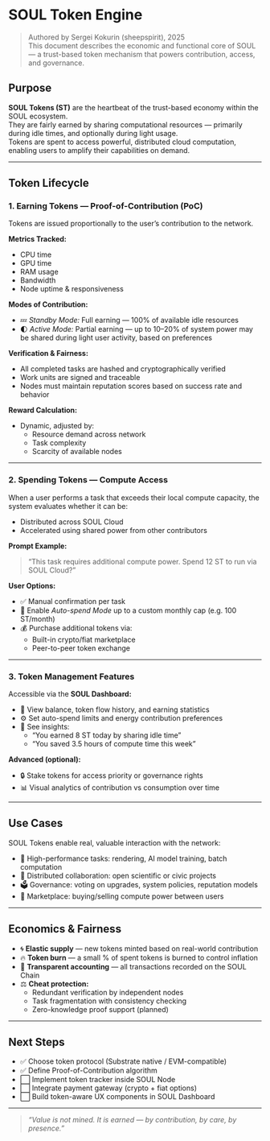 # SOUL Token Engine

> Authored by Sergei Kokurin (sheepspirit), 2025  
> This document describes the economic and functional core of SOUL — a trust-based token mechanism that powers contribution, access, and governance.

## Purpose

**SOUL Tokens (ST)** are the heartbeat of the trust-based economy within the SOUL ecosystem.  
They are fairly earned by sharing computational resources — primarily during idle times, and optionally during light usage.  
Tokens are spent to access powerful, distributed cloud computation, enabling users to amplify their capabilities on demand.

---

## Token Lifecycle

### 1. Earning Tokens — Proof-of-Contribution (PoC)

Tokens are issued proportionally to the user’s contribution to the network.

**Metrics Tracked:**
- CPU time
- GPU time
- RAM usage
- Bandwidth
- Node uptime & responsiveness

**Modes of Contribution:**
- 💤 *Standby Mode:* Full earning — 100% of available idle resources
- 🌓 *Active Mode:* Partial earning — up to 10–20% of system power may be shared during light user activity, based on preferences

**Verification & Fairness:**
- All completed tasks are hashed and cryptographically verified
- Work units are signed and traceable
- Nodes must maintain reputation scores based on success rate and behavior

**Reward Calculation:**
- Dynamic, adjusted by:
  - Resource demand across network
  - Task complexity
  - Scarcity of available nodes

---

### 2. Spending Tokens — Compute Access

When a user performs a task that exceeds their local compute capacity, the system evaluates whether it can be:

- Distributed across SOUL Cloud
- Accelerated using shared power from other contributors

**Prompt Example:**
> “This task requires additional compute power. Spend 12 ST to run via SOUL Cloud?”

**User Options:**
- ✅ Manual confirmation per task
- 🔁 Enable *Auto-spend Mode* up to a custom monthly cap (e.g. 100 ST/month)
- 💰 Purchase additional tokens via:
  - Built-in crypto/fiat marketplace
  - Peer-to-peer token exchange

---

### 3. Token Management Features

Accessible via the **SOUL Dashboard:**
- 💼 View balance, token flow history, and earning statistics
- ⚙️ Set auto-spend limits and energy contribution preferences
- 🧠 See insights:  
  - “You earned 8 ST today by sharing idle time”  
  - “You saved 3.5 hours of compute time this week”

**Advanced (optional):**
- 🔒 Stake tokens for access priority or governance rights
- 📊 Visual analytics of contribution vs consumption over time

---

## Use Cases

SOUL Tokens enable real, valuable interaction with the network:

- 🚀 High-performance tasks: rendering, AI model training, batch computation
- 🧬 Distributed collaboration: open scientific or civic projects
- 🗳 Governance: voting on upgrades, system policies, reputation models
- 🤝 Marketplace: buying/selling compute power between users

---

## Economics & Fairness

- 🌀 **Elastic supply** — new tokens minted based on real-world contribution
- 🔥 **Token burn** — a small % of spent tokens is burned to control inflation
- 🧾 **Transparent accounting** — all transactions recorded on the SOUL Chain
- ⚖️ **Cheat protection:**
  - Redundant verification by independent nodes
  - Task fragmentation with consistency checking
  - Zero-knowledge proof support (planned)

---

## Next Steps

- ✅ Choose token protocol (Substrate native / EVM-compatible)
- ✅ Define Proof-of-Contribution algorithm
- ⬜ Implement token tracker inside SOUL Node
- ⬜ Integrate payment gateway (crypto + fiat options)
- ⬜ Build token-aware UX components in SOUL Dashboard

---

> *“Value is not mined. It is earned — by contribution, by care, by presence.”*
